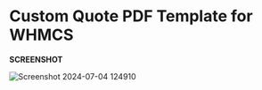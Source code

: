 # Custom Quote PDF Template for WHMCS

**SCREENSHOT**

![Screenshot 2024-07-04 124910](https://github.com/azharnabibatt/Custom-Quote-PDF-Template-for-WHMCS/assets/71824880/f0ced62b-c8cf-4d28-8f99-5d5db15b88d1)
